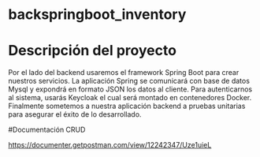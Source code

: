 # backspringboot_inventory
# Descripción del proyecto

Por el lado del backend usaremos el framework Spring Boot para crear nuestros servicios. La aplicación Spring se comunicará con base de datos Mysql y expondrá en formato JSON los datos al cliente. Para autenticarnos al sistema, usarás Keycloak el cual será montado en contenedores Docker. Finalmente sometemos a nuestra aplicación backend a pruebas unitarias para asegurar el éxito de lo desarrollado.

#Documentación CRUD

https://documenter.getpostman.com/view/12242347/Uze1uieL

